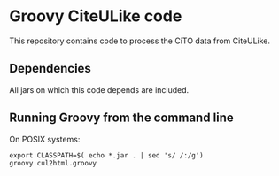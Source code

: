 # Groovy CiteULike code

This repository contains code to process the CiTO data from CiteULike.

## Dependencies ##

All jars on which this code depends are included.

## Running Groovy from the command line

On POSIX systems:

    export CLASSPATH=$( echo *.jar . | sed 's/ /:/g')
    groovy cul2html.groovy
